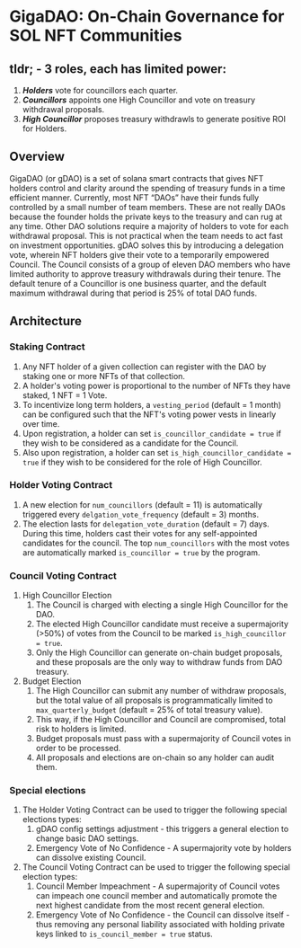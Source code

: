 # GigaDAO: On-Chain Governance for SOL NFT Communities

## tldr; - 3 roles, each has limited power:
1) ***Holders*** vote for councillors each quarter.
2) ***Councillors*** appoints one High Councillor and vote on treasury withdrawal proposals.
3) ***High Councillor*** proposes treasury withdrawls to generate positive ROI for Holders.

## Overview

GigaDAO (or gDAO) is a set of solana smart contracts that gives NFT holders control and clarity 
around the spending of treasury funds in a time efficient manner. 
Currently, most NFT “DAOs” have their funds fully controlled by a small number of team members. 
These are not really DAOs because the founder holds the private keys to the treasury and can rug at 
any time. Other DAO solutions require a majority of holders to vote for each withdrawal proposal. 
This is not practical when the team needs to act fast on investment opportunities. 
gDAO solves this by introducing a delegation vote, wherein NFT holders give their vote to a 
temporarily empowered Council. The Council consists of a group of eleven DAO members who have 
limited authority to approve treasury withdrawals during their tenure. 
The default tenure of a Councillor is one business quarter, and the default maximum withdrawal during 
that period is 25% of total DAO funds. 

## Architecture

### Staking Contract

1) Any NFT holder of a given collection can register with the DAO by staking one or more NFTs of that collection.
2) A holder's voting power is proportional to the number of NFTs they have staked, 1 NFT = 1 Vote.
3) To incentivize long term holders, a `vesting_period` (default = 1 month) can be configured such that the NFT's voting power vests in linearly over time. 
4) Upon registration, a holder can set `is_councillor_candidate = true` if they wish to be considered as a candidate for the Council.
4) Also upon registration, a holder can set `is_high_councillor_candidate = true` if they wish to be considered for the role of High Councillor.

### Holder Voting Contract

1) A new election for `num_councillors` (default = 11) is automatically triggered every `delgation_vote_frequency` (default = 3) months.
2) The election lasts for `delegation_vote_duration` (default = 7) days. During this time, holders cast their votes for any self-appointed candidates for the council. The top `num_councillors` with the most votes are automatically marked `is_councillor = true` by the program.

### Council Voting Contract

1) High Councillor Election
   1) The Council is charged with electing a single High Councillor for the DAO.
   2) The elected High Councillor candidate must receive a supermajority (>50%) of votes from the Council to be marked `is_high_councillor = true`.
   3) Only the High Councillor can generate on-chain budget proposals, and these proposals are the only way to withdraw funds from DAO treasury.
2) Budget Election
   1) The High Councillor can submit any number of withdraw proposals, but the total value of all proposals is programmatically limited to `max_quarterly_budget` (default = 25% of total treasury value). 
   2) This way, if the High Councillor and Council are compromised, total risk to holders is limited.
   3) Budget proposals must pass with a supermajority of Council votes in order to be processed. 
   4) All proposals and elections are on-chain so any holder can audit them. 


### Special elections
1) The Holder Voting Contract can be used to trigger the following special elections types:
   1) gDAO config settings adjustment - this triggers a general election to change basic DAO settings.
   2) Emergency Vote of No Confidence - A supermajority vote by holders can dissolve existing Council.
2) The Council Voting Contract can be used to trigger the following special election types:
   1) Council Member Impeachment - A supermajority of Council votes can impeach one council member and automatically promote the next highest candidate from the most recent general election.
   2) Emergency Vote of No Confidence - the Council can dissolve itself - thus removing any personal liability associated with holding private keys linked to `is_council_member = true` status.

